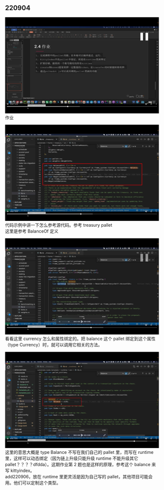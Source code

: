 ## 220904

![](./img/2022-09-04-15-24-39.png)  
作业

![](./img/2022-09-04-15-28-18.png)
代码示例中讲一下怎么参考源代码。参考 treasury pallet  
这里是参考 BalanceOf 定义

![](./img/2022-09-04-15-29-50.png)  
看看这里 currency 怎么和属性绑定的。把 balance 这个 pallet 绑定到这个属性（type Currency）时，就可以调用它相关的方法。

![](./img/2022-09-04-15-34-56.png)  
这里的意思大概是 type Balance 不写在我们自己的 pallet 里，而写在 runtime 里，这样可以动态绑定（因为链上升级只能升级 runtime 不能升级其它 pallet？？？？dfdda）。这期作业第 2 题也是这样的原理，参考这个 balance 来写 kittyindex。  
add220906，放在 runtime 里更灵活是因为自己写的 pallet，其他项目可能会用。他们可以定制这个类型。
